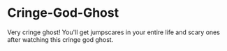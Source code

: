 # Cringe-God-Ghost
Very cringe ghost! You'll get jumpscares in your entire life and scary ones after watching this cringe god ghost.
